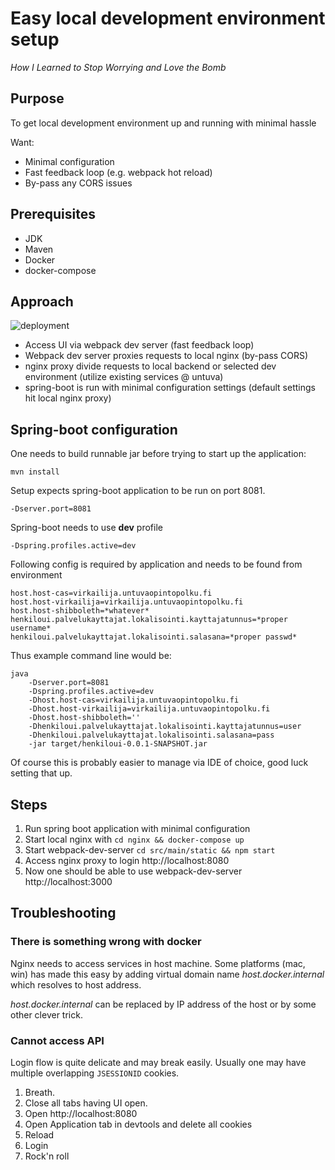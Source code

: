 # Easy local development environment setup

*How I Learned to Stop Worrying and Love the Bomb*

## Purpose

To get local development environment up and running with minimal hassle

Want:
* Minimal configuration
* Fast feedback loop (e.g. webpack hot reload)
* By-pass any CORS issues

## Prerequisites 

* JDK 
* Maven
* Docker
* docker-compose

## Approach

![deployment](http://www.plantuml.com/plantuml/png/JOv1JiGm34NtFeMNi8ZOiwX6uW18S8AaCTDeKZiu3fsvFP6cKRlqzt_FlbJpQctDCCjQX8aDWyfMIK_9Hg7u-NPA-9huVffhqSJN868mPsaH6rlxym2x3DqqBFYEYnWgPV4HOAHkUahxkgZS7xtmswXQnPVmABvM_FZy-du5UBPSb8qxSnpkeC_vm7v4yMqXlgKihgN1JVjhUrri8HqGN8XZM_C_)

* Access UI via webpack dev server (fast feedback loop)
* Webpack dev server proxies requests to local nginx (by-pass CORS)
* nginx proxy divide requests to local backend or selected dev environment (utilize existing services @ untuva)
* spring-boot is run with minimal configuration settings (default settings hit local nginx proxy)  

## Spring-boot configuration

One needs to build runnable jar before trying to start up the application:
```
mvn install
```

Setup expects spring-boot application to be run on port 8081.
```
-Dserver.port=8081
```
Spring-boot needs to use **dev** profile
```
-Dspring.profiles.active=dev
```
Following config is required by application and needs to be found from environment
```
host.host-cas=virkailija.untuvaopintopolku.fi
host.host-virkailija=virkailija.untuvaopintopolku.fi
host.host-shibboleth=*whatever*
henkiloui.palvelukayttajat.lokalisointi.kayttajatunnus=*proper username*
henkiloui.palvelukayttajat.lokalisointi.salasana=*proper passwd*
```
Thus example command line would be:
```
java
    -Dserver.port=8081
    -Dspring.profiles.active=dev
    -Dhost.host-cas=virkailija.untuvaopintopolku.fi
    -Dhost.host-virkailija=virkailija.untuvaopintopolku.fi
    -Dhost.host-shibboleth=''
    -Dhenkiloui.palvelukayttajat.lokalisointi.kayttajatunnus=user
    -Dhenkiloui.palvelukayttajat.lokalisointi.salasana=pass
    -jar target/henkiloui-0.0.1-SNAPSHOT.jar
```

Of course this is probably easier to manage via IDE of choice, good luck setting that up.

## Steps

1. Run spring boot application with minimal configuration
2. Start local nginx with `cd nginx && docker-compose up`
3. Start webpack-dev-server `cd src/main/static && npm start`
4. Access nginx proxy to login http://localhost:8080
5. Now one should be able to use webpack-dev-server http://localhost:3000

## Troubleshooting

### There is something wrong with docker

Nginx needs to access services in host machine. Some platforms (mac, win) has made this easy by adding
virtual domain name *host.docker.internal* which resolves to host address.

*host.docker.internal* can be replaced by IP address of the host or by some other clever trick. 

### Cannot access API

Login flow is quite delicate and may break easily. Usually one may have multiple overlapping `JSESSIONID` cookies. 
1. Breath.
2. Close all tabs having UI open. 
3. Open http://localhost:8080 
4. Open Application tab in devtools and delete all cookies 
5. Reload 
6. Login
7. Rock'n roll
 
